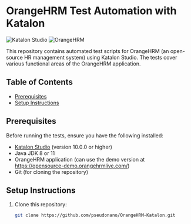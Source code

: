 # OrangeHRM Test Automation with Katalon

![Katalon Studio](https://img.shields.io/badge/Katalon-v10.0.0+-blue.svg)
![OrangeHRM](https://img.shields.io/badge/OrangeHRM-5.0+-orange.svg)

This repository contains automated test scripts for OrangeHRM (an open-source HR management system) using Katalon Studio. The tests cover various functional areas of the OrangeHRM application.

## Table of Contents
- [Prerequisites](#prerequisites)
- [Setup Instructions](#setup-instructions)

## Prerequisites

Before running the tests, ensure you have the following installed:

- [Katalon Studio](https://www.katalon.com/) (version 10.0.0 or higher)
- Java JDK 8 or 11
- OrangeHRM application (can use the demo version at https://opensource-demo.orangehrmlive.com/)
- Git (for cloning the repository)

## Setup Instructions

1. Clone this repository:
   ```bash
   git clone https://github.com/pseudonano/OrangeHRM-Katalon.git
